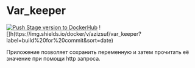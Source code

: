 # Var_keeper

[![Push Stage version to DockerHub](https://github.com/AzizSuf/var_keeper/actions/workflows/staging.yml/badge.svg)](https://github.com/AzizSuf/var_keeper/actions/workflows/staging.yml) ![]h(ttps://img.shields.io/docker/v/azizsuf/var_keeper?label=build%20for%20commit&sort=date)

Приложение позволяет сохранить переменную и затем прочитать её значение при помощи http запроса.

